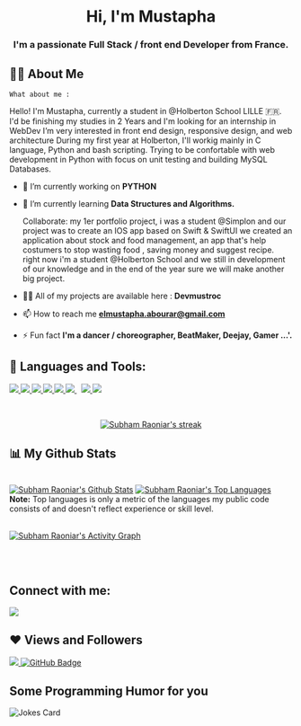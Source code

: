 
<h1 align="center">Hi, I'm Mustapha</h1>
<h3 align="center">I'm a passionate Full Stack / front end Developer from France.</h3>


## 🙋‍♂️ About Me
    What about me :
Hello! I'm Mustapha, currently a student in @Holberton School LILLE 🇫🇷. I'd be finishing my studies in 2 Years and I'm looking for an internship in WebDev I’m very interested in front end design, responsive design, and web architecture During my first year at Holberton, I'll workig mainly in C language, Python and bash scripting. Trying to be confortable with web development in Python with focus on unit testing and building MySQL Databases.


- 🔭 I’m currently working on **PYTHON**

- 🌱 I’m currently learning **Data Structures and Algorithms.**

  Collaborate: my 1er portfolio project, i was a student @Simplon and our project was to create an IOS app based on Swift & SwiftUI we created an application about stock and food management, an app that's help costumers to stop wasting food , saving money and suggest recipe. right now i'm a student @Holberton School and we still in development of our knowledge and in the end of the year sure we will make another big project.
- 👨‍💻 All of my projects are available here : **Devmustroc**
- 📫 How to reach me **elmustapha.abourar@gmail.com**

- ⚡ Fun fact **I'm a dancer / choreographer, BeatMaker, Deejay, Gamer ...'.**

## 🚀 Languages and Tools:

<p align="left"> 
    <a href="https://fr.wikipedia.org/wiki/C_(langage)" target="_blank"> <img src="https://img.icons8.com/ios-filled/50/000000/c.png"/> </a>
    <a href="https://developer.mozilla.org/en-US/docs/Web/JavaScript" target="_blank"> <img src="https://img.icons8.com/color/48/000000/javascript.png"/> </a> 
    <a href="https://www.w3.org/html/" target="_blank"> <img src="https://img.icons8.com/color/48/000000/html-5.png"/> </a> 
    <a href="https://www.w3schools.com/css/" target="_blank"> <img src="https://img.icons8.com/color/48/000000/css3.png"/> </a>  
    <a href="https://www.python.org" target="_blank"> <img src="https://img.icons8.com/color/48/000000/python.png"/> </a>  
    <a style="padding-right:8px;" href="https://www.mysql.com/" target="_blank"> <img src="https://img.icons8.com/fluent/50/000000/mysql-logo.png"/> </a>
    <a href="https://git-scm.com/" target="_blank"> <img src="https://img.icons8.com/color/48/000000/git.png"/> </a> 
    <a href="https://www.gnu.org/" target="_blank"> <img src="https://img.icons8.com/color/48/000000/linux--v1.png"/> </a> 

</p>

<!-- [![React Badge](https://img.shields.io/badge/-React-61DBFB?style=for-the-badge&labelColor=black&logo=react&logoColor=61DBFB)](#)  [![Javascript Badge](https://img.shields.io/badge/-Javascript-F0DB4F?style=for-the-badge&labelColor=black&logo=javascript&logoColor=F0DB4F)](#) [![Typescript Badge](https://img.shields.io/badge/-Typescript-007acc?style=for-the-badge&labelColor=black&logo=typescript&logoColor=007acc)](#) [![Nodejs Badge](https://img.shields.io/badge/-Nodejs-3C873A?style=for-the-badge&labelColor=black&logo=node.js&logoColor=3C873A)](#) [![GraphQL Badge](https://img.shields.io/badge/-GraphQl-e535ab?style=for-the-badge&labelColor=black&logo=node.js&logoColor=e535ab)](#) -->
<br/>

<p align="center">
    <a href="https://github.com/Devmustroc/github-readme-streak-stats">
        <img title="🔥 Get streak stats for your profile at git.io/streak-stats" alt="Subham Raoniar's streak" src="https://github-readme-streak-stats.herokuapp.com/?user=Devmustroc&theme=black-ice&hide_border=true&stroke=0000&background=060A0CD0"/>
    </a>
</p>

## 📊 My Github Stats

  <br/>
    <a href="https://github.com/Devmustroc/github-readme-stats"><img alt="Subham Raoniar's Github Stats" src="https://github-readme-stats.vercel.app/api?username=Devmustroc&show_icons=true&count_private=true&theme=react&hide_border=true&bg_color=0D1117" /></a>
  <a href="https://github.com/Devmustroc/github-readme-stats"><img alt="Subham Raoniar's Top Languages" src="https://github-readme-stats.vercel.app/api/top-langs/?username=Devmustroc&langs_count=8&count_private=true&layout=compact&theme=react&hide_border=true&bg_color=0D1117" /></a>
  <br/>
  <b>Note:</b> Top languages is only a metric of the languages my public code consists of and doesn't reflect experience or skill level.


<br/>
<br/>

<a href="https://github.com/Devmustroc/github-readme-activity-graph"><img alt="Subham Raoniar's Activity Graph" src="https://activity-graph.herokuapp.com/graph?username=Devmustroc&bg_color=0D1117&color=5BCDEC&line=5BCDEC&point=FFFFFF&hide_border=true" /></a>

<br/>
<br/>

## Connect with me:
<p align="left">

<a href = "https://www.linkedin.com/in/elmustapha-abourar/"><img src="https://img.icons8.com/fluent/48/000000/linkedin.png"/></a>

</p>

## ❤ Views and Followers
<a href="https://github.com/Meghna-DAS/github-profile-views-counter">
    <img src="https://komarev.com/ghpvc/?username=Devmustroc">
</a>
<a href="https://github.com/Devmustroc?tab=followers"><img src="https://img.shields.io/github/followers/Devmustroc?label=Followers&style=social" alt="GitHub Badge"></a>

<h2> Some Programming Humor for you</h2>

![Jokes Card](https://readme-jokes.vercel.app/api?theme=default)

